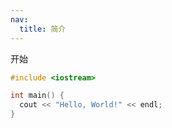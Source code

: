 ```yaml
---
nav:
  title: 简介
---
```


开始

```cpp
#include <iostream>

int main() {
  cout << "Hello, World!" << endl;
}
```
